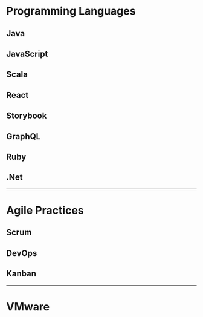 # Programming Languages

## Java

## JavaScript

## Scala

## React

## Storybook

## GraphQL

## Ruby

## .Net

***
# Agile Practices

## Scrum

## DevOps

## Kanban

***

# VMware